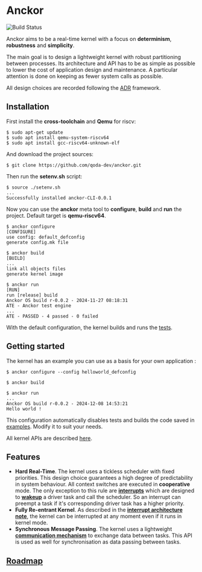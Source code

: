 # Anckor

![Build Status](https://github.com/nkrs-lab/anckor/actions/workflows/build_and_test.yaml/badge.svg)

Anckor aims to be a real-time kernel with a focus on **determinism**, **robustness** and **simplicity**.

The main goal is to design a lightweight kernel with robust partitioning between processes. Its architecture and API has to be as simple as possible to lower the cost of application design and maintenance. A particular attention is done on keeping as fewer system calls as possible.

All design choices are recorded following the [ADR](./doc/arch/README.md) framework.

## Installation

First install the **cross-toolchain** and **Qemu** for riscv:

```shell
$ sudo apt-get update
$ sudo apt install qemu-system-riscv64
$ sudo apt install gcc-riscv64-unknown-elf
```

And download the project sources:

```shell
$ git clone https://github.com/qoda-dev/anckor.git
```

Then run the **setenv.sh** script: 

```shell
$ source ./setenv.sh
...
Successfully installed anckor-CLI-0.0.1
```

Now you can use the **anckor** meta tool to **configure**, **build** and **run** the project. Default target is **qemu-riscv64**.

```shell
$ anckor configure
[CONFIGURE]
use config: default_defconfig
generate config.mk file

$ anckor build
[BUILD]
...
link all objects files
generate kernel image

$ anckor run
[RUN]
run [release] build
Anckor OS build r-0.0.2 - 2024-11-27 08:18:31
ATE - Anckor test engine
...
ATE - PASSED - 4 passed - 0 failed
```

With the default configuration, the kernel builds and runs the [tests](./tests/).

## Getting started

The kernel has an example you can use as a basis for your own application : 

```shell
$ anckor configure --config helloworld_defconfig

$ anckor build

$ anckor run
...
Anckor OS build r-0.0.2 - 2024-12-08 14:53:21
Hello world !
```

This configuration automatically disables tests and builds the code saved in [examples](./examples/). Modify it to suit your needs.

All kernel APIs are described [here](./doc/api/SUMMARY.md).

## Features

* **Hard Real-Time**. The kernel uses a tickless scheduler with fixed priorities. This design choice guarantees a high degree of predictability in system behaviour. All context switches are executed in **cooperative** mode. The only exception to this rule are **[interrupts](./doc/arch/adr-010.md)** which are designed to **[wakeup](./doc/api/task.md)** a driver task and call the scheduler. So an interrupt can preempt a task if it's corresponding driver task has a higher priority.
* **Fully Re-entrant Kernel**. As described in the **[interrupt architecture note](./doc/arch/adr-010.md)**, the kernel can be interrupted at any moment even if it runs in kernel mode.
* **Synchronous Message Passing**. The kernel uses a lightweight **[communication mechanism](./doc/arch/adr-011.md/)** to exchange data between tasks. This API is used as well for synchronisation as data passing between tasks.

## [Roadmap](/ROADMAP.md)